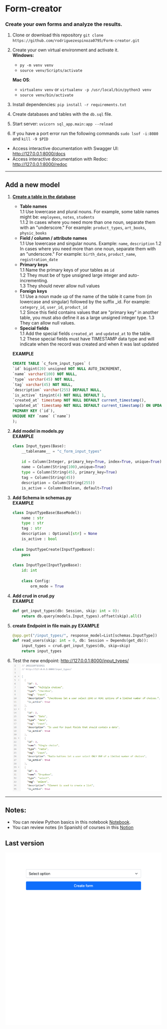 # Form-creator
### Create your own forms and analyze the results.

1. Clone or download this repository `git clone https://github.com/rodriguezespinoza0795/Form-creator.git`
2. Create your own virtual environment and activate it.  
**Windows:**  
	* `py -m venv venv `  
	* `source venv/Scripts/activate`

	**Mac OS**:
	* `virtualenv venv` or `virtualenv -p /usr/local/bin/python3 venv`
	* `source venv/bin/activate`
3. Install dependencies: `pip install -r requirements.txt`
4. Create databases and tables with the `db.sql` file.
5. Start server: `uvicorn sql_app.main:app --reload`
6. If you have a port error run the following commands
`sudo lsof -i:8080` and `kill -9 $PID`

* Access interactive documentation with Swagger UI: http://127.0.0.1:8000/docs
* Access interactive documentation with Redoc: http://127.0.0.1:8000/redoc

---

## Add a new model
1. **[Create a table in the database](https://styde.net/convenciones-de-nombres-de-bases-de-datos/)**  

	* **Table names**  
	1.1 Use lowercase and plural nouns. For example, some table names might be: `employees`, `notes`, `students`  
	1.1.2 In cases where you need more than one noun, separate them with an "underscore." For example: `product_types`, `art_books`, `physic_books`  
	* **Field / column / attribute names**  
	1.1 Use lowercase and singular nouns. Example: `name`, `description`
	1.2 In cases where you need more than one noun, separate them with an "underscore." For example: `birth_date`, `product_name`, `registration_date`
	* **Primary keys**  
	1.1 Name the primary keys of your tables as `id`  
	1.2 They must be of type unsigned large integer and auto-incrementing.  
	1.3 They should never allow null values
	* **Foreign keys**  
	1.1 Use a noun made up of the name of the table it came from (in lowercase and singular) followed by the suffix _id. For example: `category_id`, `user_id`, `product_id`  
	1.2 Since this field contains values ​​that are "primary key" in another table, you must also define it as a large unsigned integer type.
	1.3 They can allow null values.
	* **Special fields**  
	1.1 Add the special fields `created_at and` `updated_at` to the table.  
	1.2 These special fields must have TIMESTAMP data type and will indicate when the record was created and when it was last updated

	**EXAMPLE**
	```sql
	CREATE TABLE `c_form_input_types` (
	`id` bigint(20) unsigned NOT NULL AUTO_INCREMENT,
	`name` varchar(100) NOT NULL,
	`type` varchar(45) NOT NULL,
	`tag` varchar(45) NOT NULL,
	`description` varchar(255) DEFAULT NULL,
	`is_active` tinyint(4) NOT NULL DEFAULT 1,
	`created_at` timestamp NOT NULL DEFAULT current_timestamp(),
	`updated_at` timestamp NOT NULL DEFAULT current_timestamp() ON UPDATE current_timestamp(),
	PRIMARY KEY (`id`),
	UNIQUE KEY `name` (`name`)
	);
	``` 
2. **Add model in models.py**  
	**EXAMPLE**
	```python
	class Input_types(Base):
		__tablename__ = "c_form_input_types"

		id = Column(Integer, primary_key=True, index=True, unique=True)
		name = Column(String(100),unique=True)
		type = Column(String(45), primary_key=True)
		tag = Column(String(45))
		description = Column(String(255))
		is_active = Column(Boolean, default=True)
	```
3. **Add Schema in schemas.py**  
	**EXAMPLE**
	```python
	class InputTypeBase(BaseModel):
		name : str
		type : str
		tag : str
		description : Optional[str] = None
		is_active : bool

	class InputTypeCreate(InputTypeBase):
		pass

	class InputType(InputTypeBase):
		id: int

		class Config:
			orm_mode = True
	```
4. **Add crud in crud.py**  
	**EXAMPLE**
	```python
	def get_input_types(db: Session, skip: int = 0):
    	return db.query(models.Input_types).offset(skip).all()
	```
5. **create Endpoint in file main.py**
	**EXAMPLE**
	```python
	@app.get("/input_types/", response_model=List[schemas.InputType])
	def read_users(skip: int = 0, db: Session = Depends(get_db)):
		input_types = crud.get_input_types(db, skip=skip)
		return input_types
	```
6. Test the new endpoint: http://127.0.0.1:8000/input_types/
![](./images/input_type_example.png)
---

## Notes:
* You can review Python basics in this notebook [Notebook](https://colab.research.google.com/drive/1FZrk1hRIQNxssTlZbkwKl_1EXTKhe3c9?usp=sharing).
* You can review notes (in Spanish) of courses in this [Notion](https://natural-daffodil-061.notion.site/Clases-del-Curso-de-FastAPI-Fundamentos-Path-Operations-y-Validaciones-e0b98d98569b49cdaf884dedf9f62454)

## Last version

![](./images/Form_Creator.png)
